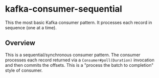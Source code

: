 # kafka-consumer-sequential

This the most basic Kafka consumer pattern. It processes each record in sequence (one at a time).


## Overview

This is a sequential/synchronous consumer pattern. The consumer processes each record returned via a `Consumer#poll(Duration)`
invocation and then commits the offsets. This is a "process the batch to completion" style of consumer.
